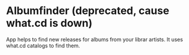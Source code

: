 # Albumfinder (deprecated, cause what.cd is down)
App helps to find new releases for albums from your librar artists.
It uses what.cd catalogs to find them.
